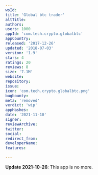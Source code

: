 ```yaml
---
wsId: 
title: 'Global btc trader'
altTitle: 
authors: 
users: 1000
appId: 'com.tech.crypto.globalbtc'
appCountry: 
released: '2017-12-26'
updated: '2018-07-03'
version: '1.9'
stars: 4
ratings: 20
reviews: 8
size: '7.1M'
website: 
repository: 
issue: 
icon: 'com.tech.crypto.globalbtc.png'
bugbounty: 
meta: 'removed'
verdict: 'wip'
appHashes: 
date: '2021-11-10'
signer: 
reviewArchive: 
twitter: 
social: 
redirect_from: 
developerName: 
features: 

---
```


**Update 2021-10-26**: This app is no more.

